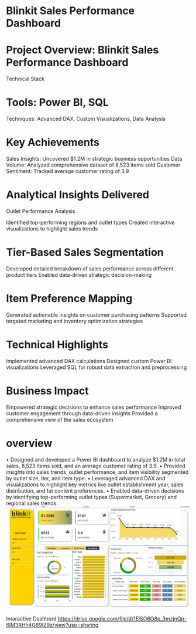#  Blinkit Sales Performance Dashboard

#  Project Overview: Blinkit Sales Performance Dashboard

Technical Stack
# Tools: Power BI, SQL
Techniques: Advanced DAX, Custom Visualizations, Data Analysis

# Key Achievements

Sales Insights: Uncovered $1.2M in strategic business opportunities
Data Volume: Analyzed comprehensive dataset of 8,523 items sold
Customer Sentiment: Tracked average customer rating of 3.9

# Analytical Insights Delivered

Outlet Performance Analysis

Identified top-performing regions and outlet types
Created interactive visualizations to highlight sales trends


#  Tier-Based Sales Segmentation

Developed detailed breakdown of sales performance across different product tiers
Enabled data-driven strategic decision-making


# Item Preference Mapping

Generated actionable insights on customer purchasing patterns
Supported targeted marketing and inventory optimization strategies



# Technical Highlights

Implemented advanced DAX calculations
Designed custom Power BI visualizations
Leveraged SQL for robust data extraction and preprocessing

# Business Impact

Empowered strategic decisions to enhance sales performance
Improved customer engagement through data-driven insights
Provided a comprehensive view of the sales ecosystem
# overview 
•	Designed and developed a Power BI dashboard to analyze $1.2M in total sales, 8,523 items sold, and an average customer rating of 3.9.
•	Provided insights into sales trends, outlet performance, and item visibility segmented by outlet size, tier, and item type.
•	Leveraged advanced DAX and visualizations to highlight key metrics like outlet establishment year, sales distribution, and fat content preferences.
•	Enabled data-driven decisions by identifying top-performing outlet types (Supermarket, Grocery) and regional sales trends.
![Alt Text](https://github.com/AFZALSUNSHINE/BlinkIT-Sales-Analysis/blob/main/image%20Screenshot%202024-11-29%20201028.png)

Intaractive Dashbord 
https://drive.google.com/file/d/1ElSO6O8e_3mzjnQp-6lM3RHh4G89IZ9z/view?usp=sharing
